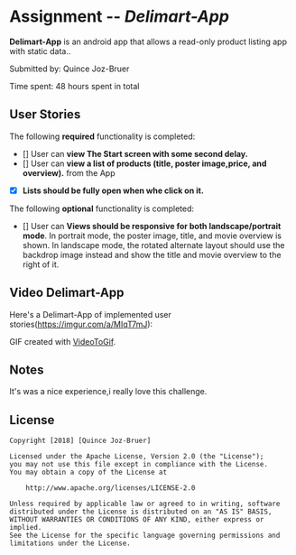 #  Assignment -- *Delimart-App*

**Delimart-App** is an android app that allows a read-only product listing app with static data..

Submitted by: Quince Joz-Bruer

Time spent: 48 hours spent in total

## User Stories

The following **required** functionality is completed:

* [] User can **view The Start screen with some second delay.**
* [] User can **view a list of products (title, poster image,price, and overview).** from the App

* [X]  **Lists should be fully open when whe click on it.** 


The following **optional** functionality is completed:
* [] User can **Views should be responsive for both landscape/portrait mode**.
         In portrait mode, the poster image, title, and movie overview is shown.
         In landscape mode, the rotated alternate layout should use the backdrop image instead and show the title and movie overview to the right of it.



## Video Delimart-App

Here's a Delimart-App of implemented user stories(https://imgur.com/a/MIqT7mJ):



GIF created with [VideoToGif](https://play.google.com/store/apps/details?id=com.kayak.studio.gifmaker).



## Notes
It's was a nice experience,i really love this challenge.

## License

    Copyright [2018] [Quince Joz-Bruer]

    Licensed under the Apache License, Version 2.0 (the "License");
    you may not use this file except in compliance with the License.
    You may obtain a copy of the License at

        http://www.apache.org/licenses/LICENSE-2.0

    Unless required by applicable law or agreed to in writing, software
    distributed under the License is distributed on an "AS IS" BASIS,
    WITHOUT WARRANTIES OR CONDITIONS OF ANY KIND, either express or implied.
    See the License for the specific language governing permissions and
    limitations under the License.
